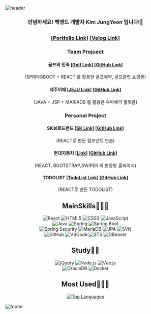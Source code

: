 ![header](https://capsule-render.vercel.app/api?type=Waving&color=87CEEB&height=200&section=header&text=Welcome!&fontColor=333333&fontSize=90)

<h3 align="center">안녕하세요! 백엔드 개발자 Kim JungYeon 입니다!👋 
<h2></h2>
  <h3 align="center">
  <a href="https://jungyeonprotfolio.netlify.app/">[Portfolio Link]</a>
  <a href="https://velog.io/@jungyeon53/posts">[Velog Link]</a>
  </h3>
</h3>


<h3 align="center">Team Projuect</h3>

<h4 align="center">골프의 민족
  <a href="http://13.125.136.122">[Golf Link]</a>
  <a href="https://github.com/jungyeon53/Golf">[GitHub Link]</a>
</h4>
<p align="center">
(SPRINGBOOT + REACT 를 활용한 골프예약, 골프클럽 쇼핑몰)
</p>

<h4 align="center">제주어때 
  <a href="http://jeju.imfreepass.com/">[JEJU Link]</a>
  <a href="https://github.com/jungyeon53/semiJeju">[GitHub Link]</a>
</h4>
<p align="center">
(JAVA + JSP + MARIADB 를 활용한 숙박예약 플랫폼)
</p>


<h3 align="center">Personal Project</h3>

<h4 align="center">SK브로드밴드
  <a href="https://skbro.netlify.app/">[SK Link]</a>
  <a href="https://github.com/jungyeon53/skReact">[GitHub Link]</a>
</h4>
<p align="center">
(REACT로 만든 컴포넌트 연습)
</p>

<h4 align="center">현대자동차
  <a href="https://hyundaicar.netlify.app/">[Link]</a>
  <a href="https://github.com/jungyeon53/hyundaicar">[GitHub Link]</a>
</h4>
<p align="center">
(REACT, BOOTSTRAP,SWIPER 의 반응형 홈페이지)
</p>

<h4 align="center">TODOLIST
  <a href="https://jytodolist.netlify.app/">[TodoList Link]</a>
  <a href="https://github.com/jungyeon53/Todo-App">[GitHub Link]</a>
</h4>
<p align="center">(REACT로 만든 TODOLIST)
</p>

<h2 align="center">MainSkills👩🏻‍💻
<br/>
</h2>
<div align="center">
  <img alt="React" src="https://img.shields.io/badge/React-61DAFB?&style=for-the-badge&logo=React&logoColor=white"/>
  <img alt="HTML5" src="https://img.shields.io/badge/HTML5-E34F26?&style=for-the-badge&logo=HTML5&logoColor=white"/>
  <img alt="CSS3" src="https://img.shields.io/badge/CSS3-1572B6?&style=for-the-badge&logo=CSS3&logoColor=white"/>
  <img alt="JavaScript" src="https://img.shields.io/badge/JavaScript-F7DF1E?&style=for-the-badge&logo=JavaScript&logoColor=white"/>
  <br/>
  <img alt="Java" src="https://img.shields.io/badge/Java-007396?style=flat-square&logo=Java&logoColor=white"/>
  <img alt="Spring" src="https://img.shields.io/badge/Spring-6DB33F?&style=for-the-badge&logo=Spring&logoColor=white"/>
  <img alt="Spring Boot" src="https://img.shields.io/badge/Spring_Boot-6DB33F?&style=for-the-badge&logo=Spring&logoColor=white"/>
  <br/>
  <img alt="Spring Security" src="https://img.shields.io/badge/Spring_Security-6DB33F?&style=for-the-badge&logo=Spring&logoColor=white"/>
  <img alt="MariaDB" src="https://img.shields.io/badge/MariaDB-003545?&style=for-the-badge&logo=MariaDB&logoColor=white"/>
  <img alt="JPA" src="https://img.shields.io/badge/JPA-6600CC?&style=for-the-badge&logo=Java&logoColor=white"/>
  <img alt="SVN" src="https://img.shields.io/badge/SVN-809CC9?&style=for-the-badge&logo=Subversion&logoColor=white"/>
  <br/>
  <img alt="GitHub" src="https://img.shields.io/badge/GitHub-181717?&style=for-the-badge&logo=GitHub&logoColor=white"/>
  <img alt="VSCode" src="https://img.shields.io/badge/VS_Code-007ACC?&style=for-the-badge&logo=Visual%20Studio%20Code&logoColor=white"/>
  <img alt="STS" src="https://img.shields.io/badge/STS-7D42DA?&style=for-the-badge&logo=Eclipse%20IDE&logoColor=white"/>
  <img alt="DBeaver" src="https://img.shields.io/badge/DBeaver-000000?&style=for-the-badge&logo=DBeaver&logoColor=white"/>
</div>

<h2 align="center">Study👩🏻
<br/>
</h2>
<div align="center">
  <img alt="jQuery" src="https://img.shields.io/badge/jQuery-0769AD?&style=for-the-badge&logo=jQuery&logoColor=white"/>
  <img alt="Node.js" src="https://img.shields.io/badge/Node.js-339933?&style=for-the-badge&logo=Node.js&logoColor=white"/>
  <img alt="Vue.js" src="https://img.shields.io/badge/Vue.js-4FC08D?&style=for-the-badge&logo=Vue.js&logoColor=white"/>
  <br/>
  <img alt="OracleDB" src="https://img.shields.io/badge/Oracle_DB-F80000?&style=for-the-badge&logo=Oracle&logoColor=white"/>
  <img alt="Docker" src="https://img.shields.io/badge/Docker-2496ED?&style=for-the-badge&logo=Docker&logoColor=white"/>
</div>

<h2 align="center">Most Used👩🏻‍💼
<br/>
</h2>
<p align="center">
  <a href="https://github.com/anuraghazra/github-readme-stats">
    <img src="https://github-readme-stats.vercel.app/api/top-langs/?username=jungyeon53&layout=compact&langs_count=10" alt="Top Languages">
  </a>
</p>

![footer](https://capsule-render.vercel.app/api?type=Waving&color=87CEEB&height=200&section=footer&fontColor=333333&fontSize=90)




